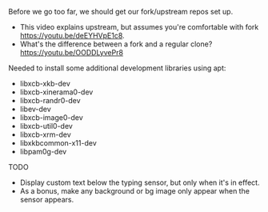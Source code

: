 Before we go too far, we should get our fork/upstream repos set up.

- This video explains upstream, but assumes you're comfortable with
  fork <https://youtu.be/deEYHVpE1c8>.
- What's the difference between a fork and a regular clone?
  <https://youtu.be/OODDLyvePr8>

Needed to install some additional development libraries using apt:

- libxcb-xkb-dev
- libxcb-xinerama0-dev
- libxcb-randr0-dev
- libev-dev
- libxcb-image0-dev
- libxcb-util0-dev
- libxcb-xrm-dev
- libxkbcommon-x11-dev
- libpam0g-dev

TODO

- Display custom text below the typing sensor, but only when it's in effect.
- As a bonus, make any background or bg image only appear when the sensor
  appears.

